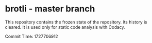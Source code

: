 # brotli - master branch

This repository contains the frozen state of the repository.
Its history is cleared. It is used only for static code
analysis with Codacy.

Commit Time: 1727706912
